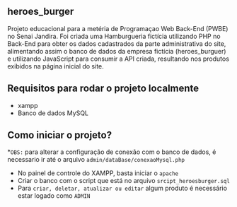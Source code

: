 
## heroes_burger

Projeto educacional para a metéria de Programaçao Web Back-End (PWBE) no Senai Jandira. 
Foi criada uma Hamburgueria fictícia utilizando PHP no Back-End para obter os dados 
cadastrados da parte administrativa do site, alimentando assim o banco de dados da empresa 
fictícia (heroes_burguer) e utilizando JavaScript para consumir a API criada, resultando nos produtos
exibidos na página inicial do site.


## Requisitos para rodar o projeto localmente

* xampp
* Banco de dados MySQL

## Como iniciar o projeto? 

*`OBS:` para alterar a configuração de conexão com o banco de dados, é necessario ir até o arquivo `admin/dataBase/conexaoMysql.php`

* No painel de controle do XAMPP, basta iniciar o `apache`
* Criar o banco com o script que está no arquivo `srcipt_heroesburger.sql`
* Para `criar, deletar, atualizar ou editar` algum produto é necessário estar logado como `ADMIN` 

